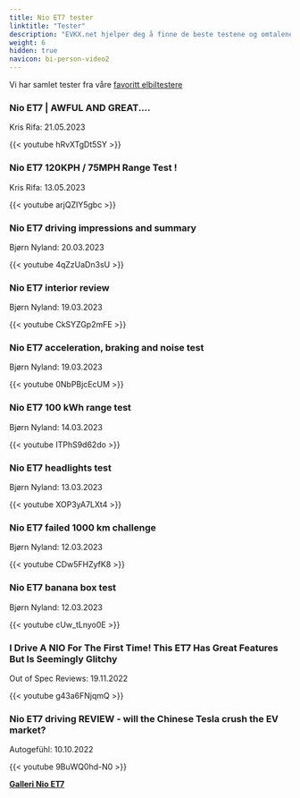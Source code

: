 ```yaml
---
title: Nio ET7 tester
linktitle: "Tester"
description: "EVKX.net hjelper deg å finne de beste testene og omtalene av denne modellen."
weight: 6
hidden: true
navicon: bi-person-video2
---
```

Vi har samlet tester fra våre [favoritt elbiltestere](../../../../../guides/evreviewers/)

<div class="container text-center shadow p-2 pe-4 mb-5 bg-body-tertiary rounded border">
<h3>Nio ET7 | AWFUL AND GREAT....</h3>
<p>Kris Rifa: 21.05.2023</p>

{{< youtube hRvXTgDt5SY >}}

</div>
<div class="container text-center shadow p-2 pe-4 mb-5 bg-body-tertiary rounded border">
<h3>Nio ET7 120KPH / 75MPH Range Test !</h3>
<p>Kris Rifa: 13.05.2023</p>

{{< youtube arjQZIY5gbc >}}

</div>
<div class="container text-center shadow p-2 pe-4 mb-5 bg-body-tertiary rounded border">
<h3>Nio ET7 driving impressions and summary</h3>
<p>Bjørn Nyland: 20.03.2023</p>

{{< youtube 4qZzUaDn3sU >}}

</div>
<div class="container text-center shadow p-2 pe-4 mb-5 bg-body-tertiary rounded border">
<h3>Nio ET7 interior review</h3>
<p>Bjørn Nyland: 19.03.2023</p>

{{< youtube CkSYZGp2mFE >}}

</div>
<div class="container text-center shadow p-2 pe-4 mb-5 bg-body-tertiary rounded border">
<h3>Nio ET7 acceleration, braking and noise test</h3>
<p>Bjørn Nyland: 19.03.2023</p>

{{< youtube 0NbPBjcEcUM >}}

</div>
<div class="container text-center shadow p-2 pe-4 mb-5 bg-body-tertiary rounded border">
<h3>Nio ET7 100 kWh range test</h3>
<p>Bjørn Nyland: 14.03.2023</p>

{{< youtube ITPhS9d62do >}}

</div>
<div class="container text-center shadow p-2 pe-4 mb-5 bg-body-tertiary rounded border">
<h3>Nio ET7 headlights test</h3>
<p>Bjørn Nyland: 13.03.2023</p>

{{< youtube XOP3yA7LXt4 >}}

</div>
<div class="container text-center shadow p-2 pe-4 mb-5 bg-body-tertiary rounded border">
<h3>Nio ET7 failed 1000 km challenge</h3>
<p>Bjørn Nyland: 12.03.2023</p>

{{< youtube CDw5FHZyfK8 >}}

</div>
<div class="container text-center shadow p-2 pe-4 mb-5 bg-body-tertiary rounded border">
<h3>Nio ET7 banana box test</h3>
<p>Bjørn Nyland: 12.03.2023</p>

{{< youtube cUw_tLnyo0E >}}

</div>
<div class="container text-center shadow p-2 pe-4 mb-5 bg-body-tertiary rounded border">
<h3>I Drive A NIO For The First Time! This ET7 Has Great Features But Is Seemingly Glitchy</h3>
<p>Out of Spec Reviews: 19.11.2022</p>

{{< youtube g43a6FNjqmQ >}}

</div>
<div class="container text-center shadow p-2 pe-4 mb-5 bg-body-tertiary rounded border">
<h3>Nio ET7 driving REVIEW - will the Chinese Tesla crush the EV market?</h3>
<p>Autogefühl: 10.10.2022</p>

{{< youtube 9BuWQ0hd-N0 >}}

</div>
<div class="mt-3 mb-3">
<a href="../gallery/" class="text-decoration-none text-black">
<strong><i class="bi-arrow-left"></i>Galleri  </strong>
</a>
<a href="../" class="text-decoration-none text-black float-end">
<strong>Nio ET7 <i class="bi-arrow-right"></i></strong>
</a>
</div>
